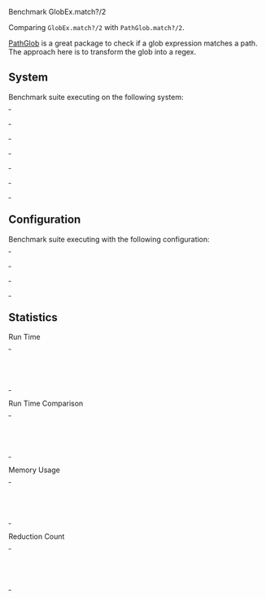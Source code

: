 Benchmark GlobEx.match?/2

Comparing `GlobEx.match?/2` with `PathGlob.match?/2`.

[PathGlob](https://hex.pm/packages/path_glob) is a great package to check if a
glob expression matches a path. The approach here is to transform the glob into
a regex.


## System

Benchmark suite executing on the following system:

<table style="width: 1%">
  <tr>
    <th style="width: 1%; white-space: nowrap">Operating System</th>
    <td>macOS</td>
  </tr><tr>
    <th style="white-space: nowrap">CPU Information</th>
    <td style="white-space: nowrap">Apple M1</td>
  </tr><tr>
    <th style="white-space: nowrap">Number of Available Cores</th>
    <td style="white-space: nowrap">8</td>
  </tr><tr>
    <th style="white-space: nowrap">Available Memory</th>
    <td style="white-space: nowrap">16 GB</td>
  </tr><tr>
    <th style="white-space: nowrap">Elixir Version</th>
    <td style="white-space: nowrap">1.17.0-rc.0</td>
  </tr><tr>
    <th style="white-space: nowrap">Erlang Version</th>
    <td style="white-space: nowrap">27.0</td>
  </tr>
</table>

## Configuration

Benchmark suite executing with the following configuration:

<table style="width: 1%">
  <tr>
    <th style="width: 1%">:time</th>
    <td style="white-space: nowrap">10 s</td>
  </tr><tr>
    <th>:parallel</th>
    <td style="white-space: nowrap">1</td>
  </tr><tr>
    <th>:warmup</th>
    <td style="white-space: nowrap">2 s</td>
  </tr>
</table>

## Statistics



Run Time

<table style="width: 1%">
  <tr>
    <th>Name</th>
    <th style="text-align: right">IPS</th>
    <th style="text-align: right">Average</th>
    <th style="text-align: right">Devitation</th>
    <th style="text-align: right">Median</th>
    <th style="text-align: right">99th&nbsp;%</th>
  </tr>

  <tr>
    <td style="white-space: nowrap">GlobEx.match?/2</td>
    <td style="white-space: nowrap; text-align: right">34.64</td>
    <td style="white-space: nowrap; text-align: right">28.87 ms</td>
    <td style="white-space: nowrap; text-align: right">&plusmn;7.93%</td>
    <td style="white-space: nowrap; text-align: right">28.65 ms</td>
    <td style="white-space: nowrap; text-align: right">30.56 ms</td>
  </tr>

  <tr>
    <td style="white-space: nowrap">PathGlob.match?/2</td>
    <td style="white-space: nowrap; text-align: right">10.37</td>
    <td style="white-space: nowrap; text-align: right">96.44 ms</td>
    <td style="white-space: nowrap; text-align: right">&plusmn;3.30%</td>
    <td style="white-space: nowrap; text-align: right">96.02 ms</td>
    <td style="white-space: nowrap; text-align: right">126.69 ms</td>
  </tr>

</table>


Run Time Comparison

<table style="width: 1%">
  <tr>
    <th>Name</th>
    <th style="text-align: right">IPS</th>
    <th style="text-align: right">Slower</th>
  <tr>
    <td style="white-space: nowrap">GlobEx.match?/2</td>
    <td style="white-space: nowrap;text-align: right">34.64</td>
    <td>&nbsp;</td>
  </tr>

  <tr>
    <td style="white-space: nowrap">PathGlob.match?/2</td>
    <td style="white-space: nowrap; text-align: right">10.37</td>
    <td style="white-space: nowrap; text-align: right">3.34x</td>
  </tr>

</table>



Memory Usage

<table style="width: 1%">
  <tr>
    <th>Name</th>
    <th style="text-align: right">Average</th>
    <th style="text-align: right">Factor</th>
  </tr>
  <tr>
    <td style="white-space: nowrap">GlobEx.match?/2</td>
    <td style="white-space: nowrap">62.87 MB</td>
    <td>&nbsp;</td>
  </tr>
    <tr>
    <td style="white-space: nowrap">PathGlob.match?/2</td>
    <td style="white-space: nowrap">217.05 MB</td>
    <td>3.45x</td>
  </tr>
</table>



Reduction Count

<table style="width: 1%">
  <tr>
    <th>Name</th>
    <th style="text-align: right">Average</th>
    <th style="text-align: right">Factor</th>
  </tr>
  <tr>
    <td style="white-space: nowrap">GlobEx.match?/2</td>
    <td style="white-space: nowrap">3.50 M</td>
    <td>&nbsp;</td>
  </tr>
    <tr>
    <td style="white-space: nowrap">PathGlob.match?/2</td>
    <td style="white-space: nowrap">8.18 M</td>
    <td>2.34x</td>
  </tr>
</table>